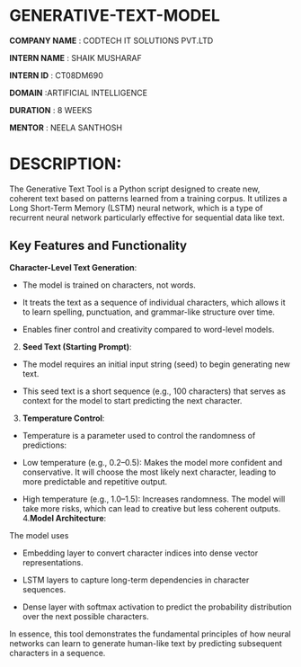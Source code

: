 # GENERATIVE-TEXT-MODEL

**COMPANY NAME** : CODTECH IT SOLUTIONS PVT.LTD

**INTERN NAME** : SHAIK MUSHARAF

**INTERN ID** : CT08DM690

**DOMAIN** :ARTIFICIAL INTELLIGENCE

**DURATION** : 8 WEEKS

**MENTOR** : NEELA SANTHOSH

# DESCRIPTION:

The Generative Text Tool is a Python script designed to create new, coherent text based on patterns learned from a training corpus. It utilizes a Long Short-Term Memory (LSTM) neural network, which is a type of recurrent neural network particularly effective for sequential data like text.

## Key Features and Functionality
**Character-Level Text Generation**:

- The model is trained on characters, not words.

- It treats the text as a sequence of individual characters, which allows it to learn spelling, punctuation, and grammar-like structure over time.

- Enables finer control and creativity compared to word-level models.
2. **Seed Text (Starting Prompt)**:

- The model requires an initial input string (seed) to begin generating new text.

- This seed text is a short sequence (e.g., 100 characters) that serves as context for the model to start predicting the next character.
3. **Temperature Control**:
  
- Temperature is a parameter used to control the randomness of predictions:

- Low temperature (e.g., 0.2–0.5): Makes the model more confident and conservative. It will choose the most likely next character, leading to more predictable and repetitive output.

- High temperature (e.g., 1.0–1.5): Increases randomness. The model will take more risks, which can lead to creative but less coherent outputs.
4.**Model Architecture**:
  
The model uses

- Embedding layer to convert character indices into dense vector representations.

- LSTM layers to capture long-term dependencies in character sequences.

- Dense layer with softmax activation to predict the probability distribution over the next possible characters.

In essence, this tool demonstrates the fundamental principles of how neural networks can learn to generate human-like text by predicting subsequent characters in a sequence.

